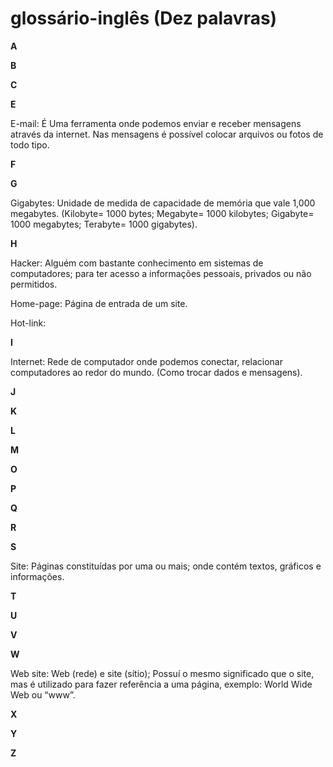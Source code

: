 # glossário-inglês (Dez palavras)

**A**

**B**

**C**

**E**

E-mail: É Uma ferramenta onde podemos enviar e receber mensagens através da internet. Nas mensagens é possível colocar arquivos ou fotos de todo tipo.

**F**

**G**

Gigabytes: Unidade de medida de capacidade de memória que vale 1,000 megabytes. (Kilobyte= 1000 bytes; Megabyte= 1000 kilobytes; Gigabyte= 1000 megabytes; Terabyte= 1000 gigabytes).

**H**

Hacker: Alguém com bastante conhecimento em sistemas de computadores; para ter acesso a informações pessoais, privados ou não permitidos.

Home-page: Página de entrada de um site.

Hot-link: 

**I**

Internet: Rede de computador onde podemos conectar, relacionar computadores ao redor do mundo. (Como trocar dados e mensagens).

**J**

**K**

**L**

**M**

**O**

**P**

**Q**

**R**

**S**

Site: Páginas constituídas por uma ou mais; onde contém textos, gráficos e informações.

**T**

**U**

**V**

**W**

Web site: Web (rede) e site (sítio); Possuí o mesmo significado que o site, mas é utilizado para fazer referência a uma página, exemplo: World Wide Web ou “www”.

**X**

**Y**

**Z**

